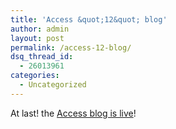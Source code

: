 ```yaml
---
title: 'Access &quot;12&quot; blog'
author: admin
layout: post
permalink: /access-12-blog/
dsq_thread_id:
  - 26013961
categories:
  - Uncategorized
---
```

At last! the [Access blog is live][1]!

 [1]: http://blogs.msdn.com/access/